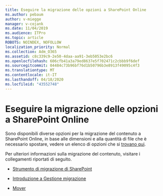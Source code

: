 ```yaml
---
title: Eseguire la migrazione delle opzioni a SharePoint Online
ms.author: pebaum
author: v-miegge
manager: v-cojank
ms.date: 11/04/2019
ms.audience: ITPro
ms.topic: article
ROBOTS: NOINDEX, NOFOLLOW
localization_priority: Normal
ms.collection: Adm_O365
ms.assetid: c8c339c9-2e50-4daa-aa91-3eb5053e2bc6
ms.openlocfilehash: 606cfb41a3a79ed8637e5f702471c2cbbb9f6def
ms.sourcegitcommit: 04484c73b96bf76d1b50796b3e8913f49095c4f3
ms.translationtype: MT
ms.contentlocale: it-IT
ms.lasthandoff: 04/18/2020
ms.locfileid: "43552748"
---
```

# <a name="migrate-options-to-sharepoint-online"></a>Eseguire la migrazione delle opzioni a SharePoint Online

Sono disponibili diverse opzioni per la migrazione del contenuto a SharePoint Online, in base alle dimensioni e alla quantità di file che è necessario spostare, vedere un elenco di opzioni che si [trovano qui](https://docs.microsoft.com/sharepointmigration/migrate-to-sharepoint-online).

Per ulteriori informazioni sulla migrazione del contenuto, visitare i collegamenti riportati di seguito.

- [Strumento di migrazione di SharePoint](https://docs.microsoft.com/sharepointmigration/introducing-the-sharepoint-migration-tool)

- [Introduzione a Gestione migrazione](https://docs.microsoft.com/sharepointmigration/mm-get-started)

- [Mover](https://mover.io/)
